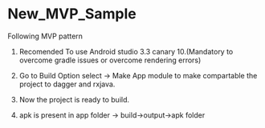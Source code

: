 # New_MVP_Sample
Following MVP pattern

1) Recomended To use Android studio 3.3 canary 10.(Mandatory to overcome gradle issues or overcome rendering errors)

3) Go to Build Option select -> Make App module to make compartable the project to dagger and rxjava.

4) Now the project is ready to build.

5) apk is present in app folder -> build->output->apk folder
